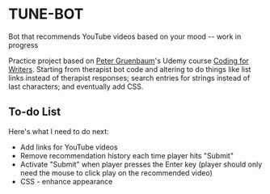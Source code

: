 # TUNE-BOT
Bot that recommends YouTube videos based on your mood -- work in progress

Practice project based on <a href="http://sdkbridge.com/">Peter Gruenbaum</a>'s Udemy course <a href="https://www.udemy.com/coding-for-writers-1-basic-programming/learn/v4/overview" target="_blank">Coding for Writers</a>. Starting from therapist bot code and altering to do things like list links instead of therapist responses; search entries for strings instead of last characters; and eventually add CSS.

## To-do List
Here's what I need to do next:
* Add links for YouTube videos
* Remove recommendation history each time player hits "Submit"
* Activate "Submit" when player presses the Enter key (player should only need the mouse to click play on the recommended video)
* CSS - enhance appearance

